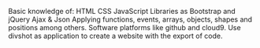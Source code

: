 Basic knowledge of:
HTML
CSS
JavaScript 
Libraries as Bootstrap and jQuery
Ajax & Json
Applying functions, events, arrays, objects, shapes and positions among others.
Software platforms like github and cloud9.
Use divshot as application to create a website with the export of code.